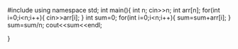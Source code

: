 
#include<iostream>
using namespace std;
int main(){
int n;
cin>>n;
int arr[n];
for(int i=0;i<n;i++){
    cin>>arr[i];
}
int sum=0;
for(int i=0;i<n;i++){
    sum=sum+arr[i];
}
sum=sum/n;
cout<<sum<<endl;


}

